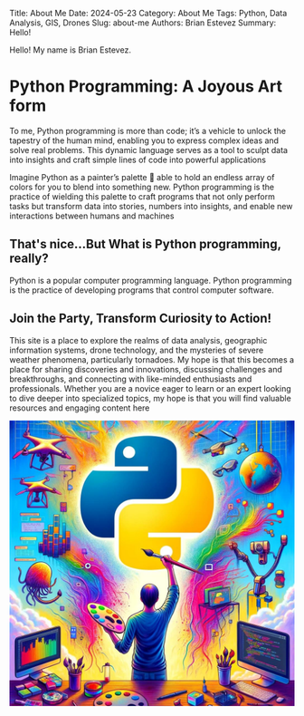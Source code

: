 Title: About Me
Date: 2024-05-23
Category: About Me
Tags: Python, Data Analysis, GIS, Drones
Slug: about-me
Authors: Brian Estevez
Summary: Hello!

Hello! My name is Brian Estevez.

# Python Programming: A Joyous Art form
To me, Python programming is more than code; it’s a vehicle to unlock the tapestry of the human mind, enabling you to express complex ideas and solve real problems. This dynamic language serves as a tool to sculpt data into insights and craft simple lines of code into powerful applications

Imagine Python as a painter’s palette 🎨 able to hold an endless array of colors for you to blend into something new. Python programming is the practice of wielding this palette to craft programs that not only perform tasks but transform data into stories, numbers into insights, and enable new interactions between humans and machines

## **That's nice...But What is Python programming, really?**

Python is a popular computer programming language. Python programming is the practice of developing programs that control computer software.


## Join the Party, Transform Curiosity to Action!
 This site is a place to explore the realms of data analysis, geographic information systems, drone technology, and the mysteries of severe weather phenomena, particularly tornadoes. 
 My hope is that this becomes a place for sharing discoveries and innovations, discussing challenges and breakthroughs, and connecting with like-minded enthusiasts and professionals.  Whether you are a novice eager to learn or an expert looking to dive deeper into specialized topics, my hope is that you will find valuable resources and engaging content here

![Python as Creative Self Expression Image](https://github.com/estevezb/Fly-in-the-Ointment/raw/main/content/pages/Python_Creative_Self_Expression.jpg?raw=true)
